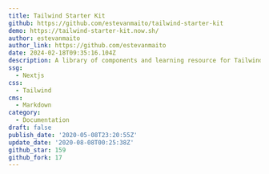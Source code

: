 ```yaml
---
title: Tailwind Starter Kit
github: https://github.com/estevanmaito/tailwind-starter-kit
demo: https://tailwind-starter-kit.now.sh/
author: estevanmaito
author_link: https://github.com/estevanmaito
date: 2024-02-18T09:35:16.104Z
description: A library of components and learning resource for Tailwind CSS.
ssg:
  - Nextjs
css:
  - Tailwind
cms:
  - Markdown
category:
  - Documentation
draft: false
publish_date: '2020-05-08T23:20:55Z'
update_date: '2020-08-08T00:25:38Z'
github_star: 159
github_fork: 17
---
```

